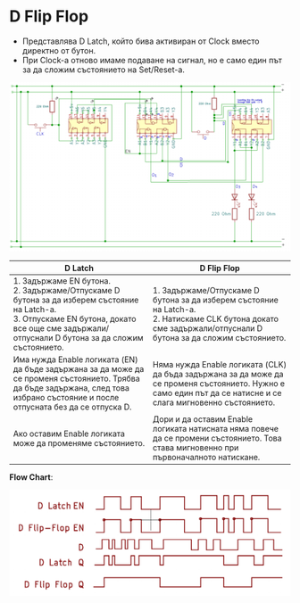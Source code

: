 # D Flip Flop

- Представлява D Latch, който бива активиран от Clock вместо директно от бутон.
- При Clock-a отново имаме подаване на сигнал, но е само един път за да сложим състоянието на Set/Reset-a.

<img src="..\..\Pictures\image-20220507203511679.png" alt="image-20220507203511679"  />

| D Latch                                                      | D Flip Flop                                                  |
| ------------------------------------------------------------ | ------------------------------------------------------------ |
| 1. Задържаме EN бутона. <br>2. Задържаме/Отпускаме D бутона за да изберем състояние на Latch-a.<br>3. Отпускаме EN бутона, докато все още сме задържали/отпуснали D бутона за да сложим състоянието.<br> | 1. Задържаме/Отпускаме D бутона за да изберем състояние на Latch-a.<br>2. Натискаме CLK бутона докато сме задържали/отпуснали D бутона за да сложим състоянието. |
| Има нужда Enable логиката (EN) да бъде задържана за да може да се променя състоянието. Трябва да бъде задържана, след това избрано състояние и после отпусната без да се отпуска D. | Няма нужда Enable логиката (CLK) да бъда задържана за да може да се променя състоянието. Нужно е само един път да се натисне и се слага мигновенно състоянието. |
| Ако оставим Enable логиката може да променяме състоянието.   | Дори и да оставим Enable логиката натисната няма повече да се промени състоянието. Това става мигновенно при първоначалното натискане. |

**Flow Chart**:

<img src="..\..\Pictures\image-20220508161112347.png" alt="image-20220508161112347"  />
